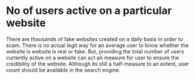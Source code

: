 <h1>No of users active on a particular website</h1>

There are thousands of fake websites created on a daily basis in order to scam. There is no actual legit way for an average user to know whether the website is website is real or fake. But, providing the total number of users currently active on a website can act an measure for user to ensure the credibility of the website. Although its still a half-measure to an extent, user count should be available in the search engine. 
